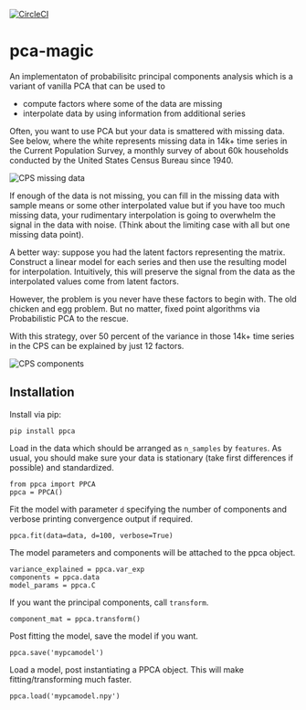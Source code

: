 [![CircleCI](https://circleci.com/gh/allentran/pca-magic.svg?style=svg)](https://circleci.com/gh/allentran/pca-magic)
# pca-magic
An implementaton of probabilisitc principal components analysis which is a variant of vanilla PCA that can be used to
- compute factors where some of the data are missing
- interpolate data by using information from additional series

Often, you want to use PCA but your data is smattered with missing data. See below, where the white represents missing data in 14k+ time series in the Current Population Survey, a monthly survey of about 60k households conducted by the United States Census Bureau since 1940.

![CPS missing data](http://allentran.github.io/static/missing.png)

If enough of the data is not missing, you can fill in the missing data with sample means or some other interpolated value but if you have too much missing data, your rudimentary interpolation is going to overwhelm the signal in the data with noise.  (Think about the limiting case with all but one missing data point).

A better way: suppose you had the latent factors representing the matrix. Construct a linear model for each series and then use the resulting model for interpolation.  Intuitively, this will preserve the signal from the data as the interpolated values come from latent factors. 

However, the problem is you never have these factors to begin with.  The old chicken and egg problem.  But no matter, fixed point algorithms via Probabilistic PCA to the rescue.

With this strategy, over 50 percent of the variance in those 14k+ time series in the CPS can be explained by just 12 factors.

![CPS components](http://allentran.github.io/static/components.png)

## Installation

Install via pip:
```
pip install ppca
```
Load in the data which should be arranged as `n_samples` by `features`.  As usual, you should make sure your data is stationary (take first differences if possible) and standardized.
```
from ppca import PPCA
ppca = PPCA()
```
Fit the model with parameter `d` specifying the number of components and verbose printing convergence output if required.
```
ppca.fit(data=data, d=100, verbose=True)
```
The model parameters and components will be attached to the ppca object.
```
variance_explained = ppca.var_exp
components = ppca.data
model_params = ppca.C
```
If you want the principal components, call `transform`.
```
component_mat = ppca.transform()
```
Post fitting the model, save the model if you want.
```
ppca.save('mypcamodel')
```
Load a model, post instantiating a PPCA object.  This will make fitting/transforming much faster.
```
ppca.load('mypcamodel.npy')
```
